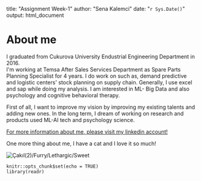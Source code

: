 
title: "Assignment Week-1"
author: "Sena Kalemci"
date: "`r Sys.Date()`"
output: html_document


# About me
I graduated from Cukurova University Endustrial Engineering Department in 2016.  
I'm working at Temsa After Sales Services Department as Spare Parts Planning Specialist for 4 years.
I do work on such as, demand predictive and logistic centers' stock planning on supply chain. Generally, I use excel and sap while doing my analysis.
I am interested in ML- Big Data and also psychology and cognitive behavioral therapy.

First of all, I want to improve my vision by improving my existing talents and adding new ones.
In the long term, I dream of working on research and products used ML-AI tech and psychology science.

[For more information about me, please visit my linkedin account!](https://www.linkedin.com/in/sena-kalemci/)

One more thing about me, I have a cat and I love it so much!

![Çakıl(2)/Furry/Lethargic/Sweet](C:\Users\SKALEMCI\Desktop\images-cakil.png.JPG)


```{r setup, include=FALSE}
knitr::opts_chunk$set(echo = TRUE)
library(readr)
```





